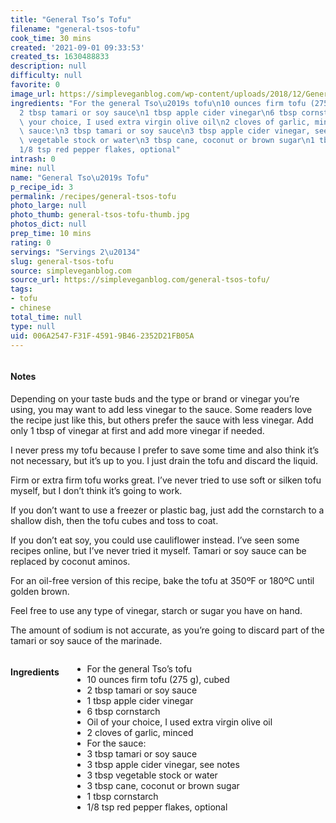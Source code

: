```yaml
---
title: "General Tso’s Tofu"
filename: "general-tsos-tofu"
cook_time: 30 mins
created: '2021-09-01 09:33:53'
created_ts: 1630488833
description: null
difficulty: null
favorite: 0
image_url: https://simpleveganblog.com/wp-content/uploads/2018/12/General-tsos-tofu-560x840.jpg
ingredients: "For the general Tso\u2019s tofu\n10 ounces firm tofu (275 g), cubed\n\
  2 tbsp tamari or soy sauce\n1 tbsp apple cider vinegar\n6 tbsp cornstarch\nOil of\
  \ your choice, I used extra virgin olive oil\n2 cloves of garlic, minced\nFor the\
  \ sauce:\n3 tbsp tamari or soy sauce\n3 tbsp apple cider vinegar, see notes\n3 tbsp\
  \ vegetable stock or water\n3 tbsp cane, coconut or brown sugar\n1 tbsp cornstarch\n\
  1/8 tsp red pepper flakes, optional"
intrash: 0
mine: null
name: "General Tso\u2019s Tofu"
p_recipe_id: 3
permalink: /recipes/general-tsos-tofu
photo_large: null
photo_thumb: general-tsos-tofu-thumb.jpg
photos_dict: null
prep_time: 10 mins
rating: 0
servings: "Servings 2\u20134"
slug: general-tsos-tofu
source: simpleveganblog.com
source_url: https://simpleveganblog.com/general-tsos-tofu/
tags:
- tofu
- chinese
total_time: null
type: null
uid: 006A2547-F31F-4591-9B46-2352D21FB05A
---
```

<div class="large-8 medium-7 columns" id="writeup">		<div id="notes"><h4>Notes</h4>
<div class="box box-notes"><p>Depending on your taste buds and the type or brand or vinegar you’re using, you may want to add less vinegar to the sauce. Some readers love the recipe just like this, but others prefer the sauce with less vinegar. Add only 1 tbsp of vinegar at first and add more vinegar if needed.</p>
<p>I never press my tofu because I prefer to save some time and also think it’s not necessary, but it’s up to you. I just drain the tofu and discard the liquid.</p>
<p>Firm or extra firm tofu works great. I’ve never tried to use soft or silken tofu myself, but I don’t think it’s going to work.</p>
<p>If you don’t want to use a freezer or plastic bag, just add the cornstarch to a shallow dish, then the tofu cubes and toss to coat.</p>
<p>If you don’t eat soy, you could use cauliflower instead. I’ve seen some recipes online, but I’ve never tried it myself. Tamari or soy sauce can be replaced by coconut aminos.</p>
<p>For an oil-free version of this recipe, bake the tofu at 350ºF or 180ºC until golden brown.</p>
<p>Feel free to use any type of vinegar, starch or sugar you have on hand.</p>
<p>The amount of sodium is not accurate, as you’re going to discard part of the tamari or soy sauce of the marinade.</p>
</div></div>	</div><!-- #writeup -->
</div><!-- #row-one -->
<div class="row" id="row-two">	<div class="medium-4 small-5 columns" id="ingredients"><h4>Ingredients</h4><div class="box box-ingredients content"><ul>
<li>For the general Tso’s tofu</li>
<li>10 ounces firm tofu (275 g), cubed</li>
<li>2 tbsp tamari or soy sauce</li>
<li>1 tbsp apple cider vinegar</li>
<li>6 tbsp cornstarch</li>
<li>Oil of your choice, I used extra virgin olive oil</li>
<li>2 cloves of garlic, minced</li>
<li>For the sauce:</li>
<li>3 tbsp tamari or soy sauce</li>
<li>3 tbsp apple cider vinegar, see notes</li>
<li>3 tbsp vegetable stock or water</li>
<li>3 tbsp cane, coconut or brown sugar</li>
<li>1 tbsp cornstarch</li>
<li>1/8 tsp red pepper flakes, optional</li>
</ul>
</div>	</div>	<div class="medium-6 small-7 columns" id="directions">	</div>